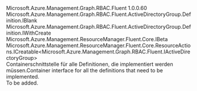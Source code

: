 <Type Name="IDefinition" FullName="Microsoft.Azure.Management.Graph.RBAC.Fluent.ActiveDirectoryGroup.Definition.IDefinition">
  <TypeSignature Language="C#" Value="public interface IDefinition : Microsoft.Azure.Management.Graph.RBAC.Fluent.ActiveDirectoryGroup.Definition.IBlank, Microsoft.Azure.Management.Graph.RBAC.Fluent.ActiveDirectoryGroup.Definition.IWithCreate, Microsoft.Azure.Management.ResourceManager.Fluent.Core.IBeta, Microsoft.Azure.Management.ResourceManager.Fluent.Core.ResourceActions.ICreatable&lt;Microsoft.Azure.Management.Graph.RBAC.Fluent.IActiveDirectoryGroup&gt;" />
  <TypeSignature Language="ILAsm" Value=".class public interface auto ansi abstract IDefinition implements class Microsoft.Azure.Management.Graph.RBAC.Fluent.ActiveDirectoryGroup.Definition.IBlank, class Microsoft.Azure.Management.Graph.RBAC.Fluent.ActiveDirectoryGroup.Definition.IWithCreate, class Microsoft.Azure.Management.Graph.RBAC.Fluent.ActiveDirectoryGroup.Definition.IWithEmailAlias, class Microsoft.Azure.Management.Graph.RBAC.Fluent.ActiveDirectoryGroup.Definition.IWithEmailAliasBeta, class Microsoft.Azure.Management.Graph.RBAC.Fluent.ActiveDirectoryGroup.Definition.IWithMember, class Microsoft.Azure.Management.Graph.RBAC.Fluent.ActiveDirectoryGroup.Definition.IWithMemberBeta, class Microsoft.Azure.Management.ResourceManager.Fluent.Core.IBeta, class Microsoft.Azure.Management.ResourceManager.Fluent.Core.ResourceActions.ICreatable`1&lt;class Microsoft.Azure.Management.Graph.RBAC.Fluent.IActiveDirectoryGroup&gt;, class Microsoft.Azure.Management.ResourceManager.Fluent.Core.ResourceActions.IIndexable" />
  <TypeSignature Language="DocId" Value="T:Microsoft.Azure.Management.Graph.RBAC.Fluent.ActiveDirectoryGroup.Definition.IDefinition" />
  <TypeSignature Language="VB.NET" Value="Public Interface IDefinition&#xA;Implements IBeta, IBlank, ICreatable(Of IActiveDirectoryGroup), IWithCreate" />
  <TypeSignature Language="F#" Value="type IDefinition = interface&#xA;    interface IBlank&#xA;    interface IWithEmailAlias&#xA;    interface IWithEmailAliasBeta&#xA;    interface IBeta&#xA;    interface IWithCreate&#xA;    interface ICreatable&lt;IActiveDirectoryGroup&gt;&#xA;    interface IIndexable&#xA;    interface IWithMember&#xA;    interface IWithMemberBeta" />
  <AssemblyInfo>
    <AssemblyName>Microsoft.Azure.Management.Graph.RBAC.Fluent</AssemblyName>
    <AssemblyVersion>1.0.0.60</AssemblyVersion>
  </AssemblyInfo>
  <Interfaces>
    <Interface>
      <InterfaceName>Microsoft.Azure.Management.Graph.RBAC.Fluent.ActiveDirectoryGroup.Definition.IBlank</InterfaceName>
    </Interface>
    <Interface>
      <InterfaceName>Microsoft.Azure.Management.Graph.RBAC.Fluent.ActiveDirectoryGroup.Definition.IWithCreate</InterfaceName>
    </Interface>
    <Interface>
      <InterfaceName>Microsoft.Azure.Management.ResourceManager.Fluent.Core.IBeta</InterfaceName>
    </Interface>
    <Interface>
      <InterfaceName>Microsoft.Azure.Management.ResourceManager.Fluent.Core.ResourceActions.ICreatable&lt;Microsoft.Azure.Management.Graph.RBAC.Fluent.IActiveDirectoryGroup&gt;</InterfaceName>
    </Interface>
  </Interfaces>
  <Docs>
    <summary>
            <span data-ttu-id="c2868-101">Containerschnittstelle für alle Definitionen, die implementiert werden müssen.</span><span class="sxs-lookup"><span data-stu-id="c2868-101">Container interface for all the definitions that need to be implemented.</span></span>
            </summary>
    <remarks>To be added.</remarks>
  </Docs>
  <Members />
</Type>